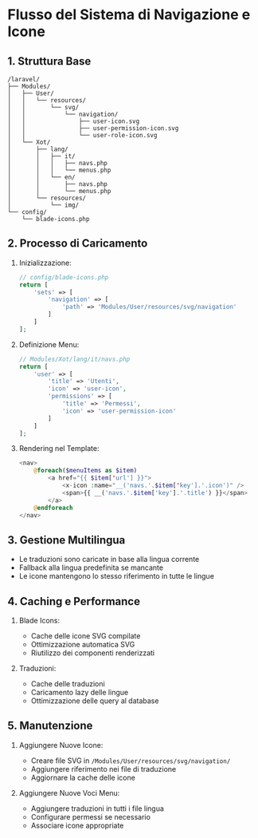 # Flusso del Sistema di Navigazione e Icone

## 1. Struttura Base
```
/laravel/
├── Modules/
│   ├── User/
│   │   └── resources/
│   │       └── svg/
│   │           └── navigation/
│   │               ├── user-icon.svg
│   │               ├── user-permission-icon.svg
│   │               └── user-role-icon.svg
│   └── Xot/
│       ├── lang/
│       │   ├── it/
│       │   │   ├── navs.php
│       │   │   └── menus.php
│       │   └── en/
│       │       ├── navs.php
│       │       └── menus.php
│       └── resources/
│           └── img/
└── config/
    └── blade-icons.php
```

## 2. Processo di Caricamento
1. Inizializzazione:
   ```php
   // config/blade-icons.php
   return [
       'sets' => [
           'navigation' => [
               'path' => 'Modules/User/resources/svg/navigation'
           ]
       ]
   ];
   ```

2. Definizione Menu:
   ```php
   // Modules/Xot/lang/it/navs.php
   return [
       'user' => [
           'title' => 'Utenti',
           'icon' => 'user-icon',
           'permissions' => [
               'title' => 'Permessi',
               'icon' => 'user-permission-icon'
           ]
       ]
   ];
   ```

3. Rendering nel Template:
   ```php
   <nav>
       @foreach($menuItems as $item)
           <a href="{{ $item['url'] }}">
               <x-icon :name="__('navs.'.$item['key'].'.icon')" />
               <span>{{ __('navs.'.$item['key'].'.title') }}</span>
           </a>
       @endforeach
   </nav>
   ```

## 3. Gestione Multilingua
- Le traduzioni sono caricate in base alla lingua corrente
- Fallback alla lingua predefinita se mancante
- Le icone mantengono lo stesso riferimento in tutte le lingue

## 4. Caching e Performance
1. Blade Icons:
   - Cache delle icone SVG compilate
   - Ottimizzazione automatica SVG
   - Riutilizzo dei componenti renderizzati

2. Traduzioni:
   - Cache delle traduzioni
   - Caricamento lazy delle lingue
   - Ottimizzazione delle query al database

## 5. Manutenzione
1. Aggiungere Nuove Icone:
   - Creare file SVG in `/Modules/User/resources/svg/navigation/`
   - Aggiungere riferimento nei file di traduzione
   - Aggiornare la cache delle icone

2. Aggiungere Nuove Voci Menu:
   - Aggiungere traduzioni in tutti i file lingua
   - Configurare permessi se necessario
   - Associare icone appropriate 